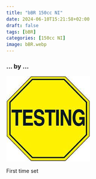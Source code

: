 ```yaml
---
title: "bBR 150cc NI"
date: 2024-06-10T15:21:58+02:00
draft: false
tags: [bBR]
categories: [150cc NI]
image: bBR.webp
---
```

### ... by ...
![Nothing there](testing.jpg)

First time set